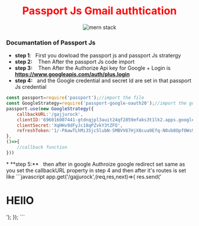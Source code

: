 <h1 align="center" style="color:red;">Passport Js Gmail authtication</h1>
<div align="center">

![mern stack](https://s3-ap-southeast-1.amazonaws.com/djamblog/article-100417221025.png)

</div>
<div>
 
 ### Documantation of Passport Js 
 
 </div>
 
 <div>
 
 * **step 1**:
&nbsp;&nbsp;First you dowload the passport js and passport Js stratergy
 * **step 2:**
&nbsp;&nbsp;  Then After the passport Js code import 
* **step 3:**
&nbsp;&nbsp;  Then After the Authorize Api key for Google + Login is **https://www.googleapis.com/auth/plus.login** 
* **step 4:**
&nbsp;&nbsp;and the Google credential and secret Id are set in that passport Js credential
 
```javascript
const passport=require('passport');//import the file
const GoogleStrategy=require('passport-google-oauth20');//import the google auth 20
passport.use(new GoogleStrategy({
	callbackURL:'/gajjurock',
	clientID:'696016007441-gtdnqjpl3auit24qf2859efaks3t1lk2.apps.googleusercontent.com',
	clientSecret:'XqHHv9dFyJc18qPZvkY3tZFO',
	refreshToken:'1/-PAawTLhMi35jc5lubN-SMBVV67HjX8cua9Efq-N8vb8OpfOWs9T-tb8mS0NMfiF',
},
()=>{
	//callback function
}))
```
</div>
* **step 5:**
&nbsp;&nbsp;then after in google Authroize google redirect set same as you set the callbackURL property in step 4
and then after it's routes is set like
```javascript
app.get('/gajjurock',(req,res,next)=>{
	res.send('<h1>HEllO</h1>');
});
```
